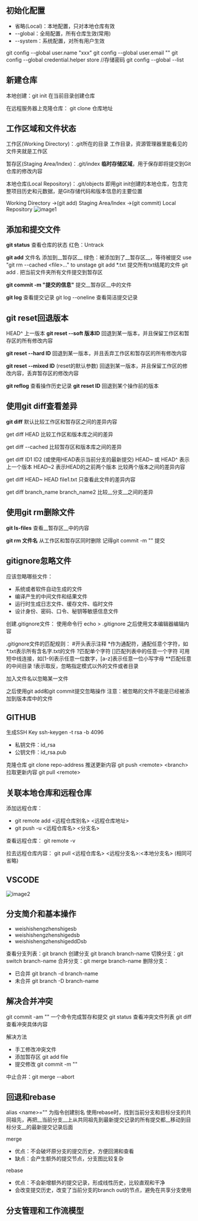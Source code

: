 ##  初始化配置
- 省略(Local)：本地配置，只对本地仓库有效
- --global：全局配置，所有仓库生效(常用)
- --system：系统配置，对所有用户生效

git config --global user.name "xxx"
git config --global user.email ""
git config --global credential.helper store //存储密码
git config --global --list

## 新建仓库
本地创建：git init 
在当前目录创建仓库

在远程服务器上克隆仓库：
git clone 仓库地址

## 工作区域和文件状态
工作区(Working Directory)：.git所在的目录
工作目录，资源管理器里能看见的文件夹就是工作区

暂存区(Staging Area/Index)：.git/index
__临时存储区域__，用于保存即将提交到Git仓库的修改内容

本地仓库(Local Repository)：.git/objects
即用git init创建的本地仓库，包含完整项目历史和元数据，是Git存储代码和版本信息的主要位置

Working Directory ->(git add) Staging Area/Index ->(git commit) Local Repository
![image1](C:\LEMON\NOTES\images\bc36947f-cf62-4711-8b07-bf7d5869c734.png)

## 添加和提交文件
__git status__ 查看仓库的状态
红色：Untrack

__git add__ 文件名 
添加到__暂存区__
绿色：被添加到了__暂存区__，等待被提交
use "git rm --cached <file\>..." to unstage
git add \*.txt	提交所有txt结尾的文件
git add .	把当前文件夹所有文件提交到暂存区

__git commit -m "提交的信息"__
提交__暂存区__中的文件

__git log__	查看提交记录
git log --oneline	查看简洁提交记录

## git reset回退版本
HEAD^ 上一版本
__git reset --soft 版本ID__
回退到某一版本，并且保留工作区和暂存区的所有修改内容

__git reset --hard ID__
回退到某一版本，并且丢弃工作区和暂存区的所有修改内容

__git reset --mixed ID__	(reset的默认参数)
回退到某一版本，并且保留工作区的修改内容，丢弃暂存区的修改内容

__git reflog__	查看操作历史记录
__git reset ID__	回退到某个操作前的版本

## 使用git diff查看差异
__git diff__
默认比较工作区和暂存区之间的差异内容

get diff HEAD
比较工作区和版本库之间的差异

get diff --cached
比较暂存区和版本库之间的差异

get diff ID1 ID2
(或使用HEAD表示当前分支的最新提交)
HEAD~ 或 HEAD^ 表示上一个版本
HEAD~2 表示HEAD的之前两个版本
比较两个版本之间的差异内容

get diff HEAD~ HEAD file1.txt
只查看此文件的差异内容

get diff branch_name branch_name2
比较__分支__之间的差异

## 使用git rm删除文件
__git ls-files__
查看__暂存区__中的内容

__git rm 文件名__
从工作区和暂存区同时删除
记得git commit -m "" 提交

## gitignore忽略文件
应该忽略哪些文件：
- 系统或者软件自动生成的文件
- 编译产生的中间文件和结果文件
- 运行时生成日志文件、缓存文件、临时文件
- 设计身份、密码、口令、秘钥等敏感信息文件

创建.gitignore文件：
使用命令行 echo > .gitignore
之后使用文本编辑器编辑内容

.gitignore文件的匹配规则：
#开头表示注释
\*作为通配符，通配任意个字符，如\*.txt表示所有含名字.txt的文件
?匹配单个字符
[]匹配列表中的任意一个字符
	可用短中线连接，如[1-9]表示任意一位数字，[a-z]表示任意一位小写字母
\*\*匹配任意的中间目录
!表示取反，忽略指定模式以外的文件或者目录

加入文件名以忽略某一文件

之后使用git add和git commit提交忽略操作
注意：被忽略的文件不能是已经被添加到版本库中的文件

## GITHUB
生成SSH Key ssh-keygen -t rsa -b 4096
- 私钥文件：id_rsa
- 公钥文件：id_rsa.pub

克隆仓库 git clone repo-address
推送更新内容 git push <remote\> <branch\>
拉取更新内容 git pull <remote\>

## 关联本地仓库和远程仓库
添加远程仓库：
- git remote add <远程仓库别名\> <远程仓库地址\>
- git push -u <远程仓库名\> <分支名\>

查看远程仓库：
git remote -v

拉去远程仓库内容：
git pull <远程仓库名\> <远程分支名\>:<本地分支名\> 	(相同可省略)

## VSCODE
![image2](C:\LEMON\NOTES\images\45ba3ca0-09ad-4eb1-be3f-d8520d32c903.png)

## 分支简介和基本操作
- weishishengzhenshigesb
- weishishengzhenshigedsb
- weishishengzhenshigeddDsb

查看分支列表：git branch
创建分支 git branch branch-name
切换分支：git switch branch-name
合并分支：git merge branch-name
删除分支：
- 已合并	git branch -d branch-name
- 未合并	git branch -D branch-name

## 解决合并冲突
git commit -am ""	一个命令完成暂存和提交
git status	查看冲突文件列表
git diff	查看冲突具体内容

解决方法
- 手工修改冲突文件
- 添加暂存区 git add file
- 提交修改 git commit -m ""

中止合并：git merge --abort

## 回退和rebase
alias <name\>=""	为指令创建别名
使用rebase时，找到当前分支和目标分支的共同祖先，再把__当前分支__上从共同祖先到最新提交记录的所有提交都__移动到目标分支__的最新提交记录后面


merge
- 优点：不会破坏原分支的提交历史，方便回溯和查看
- 缺点：会产生额外的提交节点，分支图比较复杂

rebase
- 优点：不会新增额外的提交记录，形成线性历史，比较直观和干净
- 会改变提交历史，改变了当前分支的branch out的节点，避免在共享分支使用

## 分支管理和工作流模型
